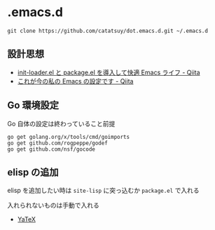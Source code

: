 # .emacs.d

    git clone https://github.com/catatsuy/dot.emacs.d.git ~/.emacs.d


## 設計思想

  * [init-loader.el と package.el を導入して快適 Emacs ライフ - Qiita](http://qiita.com/catatsuy/items/5f1cd86e2522fd3384a0)
  * [これが今の私の Emacs の設定です - Qiita](http://qiita.com/catatsuy/items/55d50d13ebc965e5f31e)


## Go 環境設定

Go 自体の設定は終わっていること前提

    go get golang.org/x/tools/cmd/goimports
    go get github.com/rogpeppe/godef
    go get github.com/nsf/gocode

## elisp の追加

elisp を追加したい時は `site-lisp` に突っ込むか `package.el` で入れる

入れられないものは手動で入れる

  * [YaTeX](https://www.yatex.org/)
